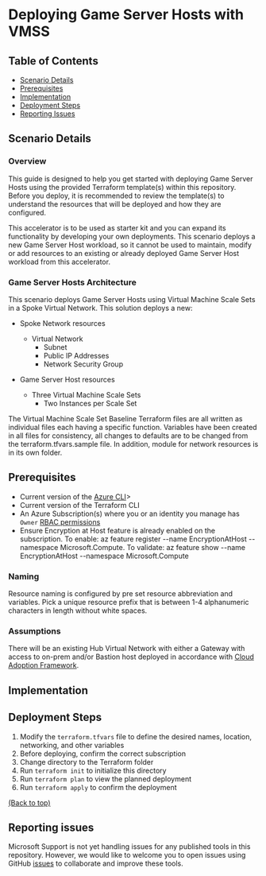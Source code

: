 # Deploying Game Server Hosts with VMSS

## Table of Contents

- [Scenario Details](#scenario-details)
- [Prerequisites](#prerequisites)
- [Implementation](#implementation)
- [Deployment Steps](#deployment-steps)
- [Reporting Issues](#reporting-issues)

## Scenario Details

### Overview

This guide is designed to help you get started with deploying Game Server Hosts using the provided Terraform template(s) within this repository. Before you deploy, it is recommended to review the template(s) to understand the resources that will be deployed and how they are configured.

This accelerator is to be used as starter kit and you can expand its functionality by developing your own deployments. This scenario deploys a new Game Server Host workload, so it cannot be used to maintain, modify or add resources to an existing or already deployed Game Server Host workload from this accelerator.

### Game Server Hosts Architecture

This scenario deploys Game Server Hosts using Virtual Machine Scale Sets in a Spoke Virtual Network. This solution deploys a new:

- Spoke Network resources
  - Virtual Network
    - Subnet
    - Public IP Addresses
    - Network Security Group

- Game Server Host resources
  - Three Virtual Machine Scale Sets
    - Two Instances per Scale Set

The Virtual Machine Scale Set Baseline Terraform files are all written as individual files each having a specific function. Variables have been created in all files for consistency, all changes to defaults are to be changed from the terraform.tfvars.sample file. In addition, module for network resources is in its own folder.

## Prerequisites

- Current version of the [Azure CLI](/<https://learn.microsoft.com/cli/azure/install-azure-cli)>
- Current version of the Terraform CLI
- An Azure Subscription(s) where you or an identity you manage has `Owner` [RBAC permissions](https://docs.microsoft.com/azure/role-based-access-control/built-in-roles#owner)
- Ensure Encryption at Host feature is already enabled on the subscription. To enable: az feature register --name EncryptionAtHost  --namespace Microsoft.Compute. To validate: az feature show --name EncryptionAtHost --namespace Microsoft.Compute

### Naming

Resource naming is configured by pre set resource abbreviation and variables. Pick a unique resource prefix that is between 1-4 alphanumeric characters in length without white spaces.

### Assumptions

There will be an existing Hub Virtual Network with either a Gateway with access to on-prem and/or Bastion host deployed in accordance with [Cloud Adoption Framework](https://learn.microsoft.com/azure/cloud-adoption-framework/ready/landing-zone/).

## Implementation

## Deployment Steps

1. Modify the `terraform.tfvars` file to define the desired names, location, networking, and other variables
2. Before deploying, confirm the correct subscription
3. Change directory to the Terraform folder
4. Run `terraform init` to initialize this directory
5. Run `terraform plan` to view the planned deployment
6. Run `terraform apply` to confirm the deployment

[(Back to top)](#table-of-contents)

## Reporting issues

Microsoft Support is not yet handling issues for any published tools in this repository. However, we would like to welcome you to open issues using GitHub [issues](https://github.com/Azure/avdaccelerator/issues) to collaborate and improve these tools.
